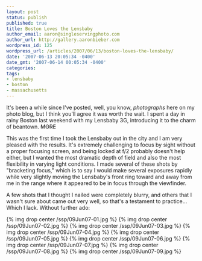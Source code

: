 ```yaml
---
layout: post
status: publish
published: true
title: Boston Loves the Lensbaby
author_email: aaron@singleservingphoto.com
author_url: http://gallery.aaronbieber.com
wordpress_id: 125
wordpress_url: /articles/2007/06/13/boston-loves-the-lensbaby/
date: '2007-06-13 20:05:34 -0400'
date_gmt: '2007-06-14 00:05:34 -0400'
categories:
tags:
- lensbaby
- boston
- massachusetts
---
```


It's been a while since I've posted, well, you know, _photographs_
here on my photo blog, but I think you'll agree it was worth the wait. I
spent a day in rainy Boston last weekend with my Lensbaby 3G,
introducing it to the charm of beantown. ~~MORE~~

This was the first time I took the Lensbaby out in the city and I am
very pleased with the results. It's extremely challenging to focus by
sight without a proper focusing screen, and being locked at f/2 probably
doesn't help either, but I wanted the most dramatic depth of field and
also the most flexibility in varying light conditions. I made several of
these shots by "bracketing focus," which is to say I would make several
exposures rapidly while very slightly moving the Lensbaby's front ring
toward and away from me in the range where it appeared to be in focus
through the viewfinder.

A few shots that I thought I nailed were completely blurry, and others
that I wasn't sure about came out very well, so that's a testament to
practice... Which I lack. Without further ado:

{% img drop center /ssp/09Jun07-01.jpg %}
{% img drop center /ssp/09Jun07-02.jpg %}
{% img drop center /ssp/09Jun07-03.jpg %}
{% img drop center /ssp/09Jun07-04.jpg %}
{% img drop center /ssp/09Jun07-05.jpg %}
{% img drop center /ssp/09Jun07-06.jpg %}
{% img drop center /ssp/09Jun07-07.jpg %}
{% img drop center /ssp/09Jun07-08.jpg %}
{% img drop center /ssp/09Jun07-09.jpg %}
